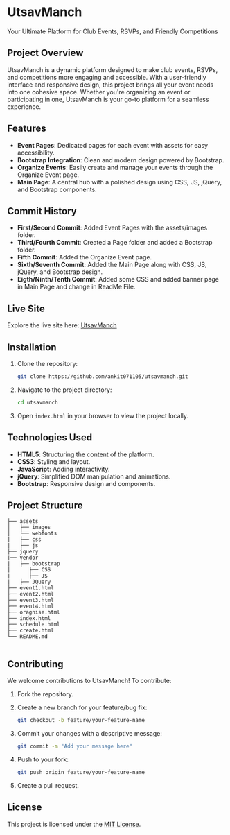 # UtsavManch

Your Ultimate Platform for Club Events, RSVPs, and Friendly Competitions

## Project Overview

UtsavManch is a dynamic platform designed to make club events, RSVPs, and competitions more engaging and accessible. With a user-friendly interface and responsive design, this project brings all your event needs into one cohesive space. Whether you're organizing an event or participating in one, UtsavManch is your go-to platform for a seamless experience.

## Features

- **Event Pages**: Dedicated pages for each event with assets for easy accessibility.
- **Bootstrap Integration**: Clean and modern design powered by Bootstrap.
- **Organize Events**: Easily create and manage your events through the Organize Event page.
- **Main Page**: A central hub with a polished design using CSS, JS, jQuery, and Bootstrap components.

## Commit History

- **First/Second Commit**: Added Event Pages with the assets/images folder.
- **Third/Fourth Commit**: Created a Page folder and added a Bootstrap folder.
- **Fifth Commit**: Added the Organize Event page.
- **Sixth/Seventh Commit**: Added the Main Page along with CSS, JS, jQuery, and Bootstrap design.
- **Eigth/Ninth/Tenth Commit**: Added some CSS and added banner page in Main Page and change in ReadMe File.

## Live Site

Explore the live site here: [UtsavManch](https://utsav-manch.vercel.app/)

## Installation

1. Clone the repository:

   ```bash
   git clone https://github.com/ankit071105/utsavmanch.git
   ```

2. Navigate to the project directory:

   ```bash
   cd utsavmanch
   ```

3. Open `index.html` in your browser to view the project locally.

## Technologies Used

- **HTML5**: Structuring the content of the platform.
- **CSS3**: Styling and layout.
- **JavaScript**: Adding interactivity.
- **jQuery**: Simplified DOM manipulation and animations.
- **Bootstrap**: Responsive design and components.

## Project Structure

```
├── assets
│   ├── images
│   └── webfonts
|   ├── css
|   ├── js
├── jquery
|── Vendor
|   ├── bootstrap
|      ├── CSS
|      ├── JS
|   ├── JQuery
├── event1.html
├── event2.html
├── event3.html
├── event4.html
├── oragnise.html
├── index.html
├── schedule.html
├── create.html
└── README.md
    
```

## Contributing

We welcome contributions to UtsavManch! To contribute:

1. Fork the repository.
2. Create a new branch for your feature/bug fix:

   ```bash
   git checkout -b feature/your-feature-name
   ```

3. Commit your changes with a descriptive message:

   ```bash
   git commit -m "Add your message here"
   ```

4. Push to your fork:

   ```bash
   git push origin feature/your-feature-name
   ```

5. Create a pull request.

## License

This project is licensed under the [MIT License](LICENSE).

